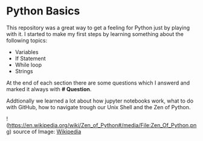 # Python Basics

This repository was a great way to get a feeling for Python just by playing with it. 
I started to make my first steps by learning something about the following topics: 

- Variables
- If Statement
- While loop
- Strings

At the end of each section there are some questions which I answerd and marked it always with **# Question**.

Addtionally we learned a lot about how jupyter notebooks work, what to do with GitHub, how to navigate trough our Unix Shell and the Zen of Python. 

!(https://en.wikipedia.org/wiki/Zen_of_Python#/media/File:Zen_Of_Python.png)
source of Image: [Wikipedia](https://en.wikipedia.org/wiki/Zen_of_Python)

